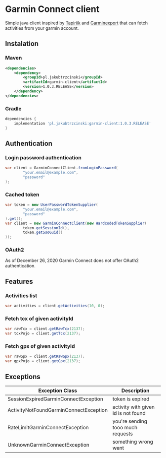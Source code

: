 # Garmin Connect client
Simple java client inspired by [Tapiriik](https://github.com/cpfair/tapiriik) and [Garminexport](https://github.com/petergardfjall/garminexport) that can fetch activities from your garmin account. 

## Instalation

### Maven 
```xml
<dependencies>
    <dependency>
        <groupId>pl.jakubtrzcinski</groupId>
        <artifactId>garmin-client</artifactId>
        <version>1.0.3.RELEASE</version>
    </dependency>
</dependencies>
```

### Gradle
```groovy
dependencies {
    implementation 'pl.jakubtrzcinski:garmin-client:1.0.3.RELEASE'
}
```

## Authentication

### Login password authentication

```java
var client = GarminConnectClient.fromLoginPassword(
        "your.email@example.com", 
        "password"
);
```
### Cached token

```java
var token = new UserPasswordTokenSupplier(
        "your.email@example.com",
        "password"
).get();
var client = new GarminConnectClient(new HardcodedTokenSupplier(
        token.getSessionId(),
        token.getSsoGuid()
));
```

### OAuth2

As of December 26, 2020 Garmin Connect does not offer OAuth2 authentication. 



## Features

### Activities list

```java
var activities = client.getActivities(10, 0);
```

### Fetch tcx of given activityId

```java
var rawTcx = client.getRawTcx(2137);
var tcxPojo = client.getTcx(2137);
```

### Fetch gpx of given activityId

```java
var rawGpx = client.getRawGpx(2137);
var gpxPojo = client.getGpx(2137);
```

## Exceptions

| Exception Class                        | Description                         |
|----------------------------------------|-------------------------------------|
| SessionExpiredGarminConnectException   | token is expired                    |
| ActivityNotFoundGarminConnectException | activity with given id is not found |
| RateLimitGarminConnectException        | you're sending tooo much requests   |
| UnknownGarminConnectException          | something wrong went                |
     
